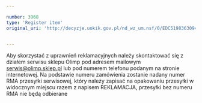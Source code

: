 ```yaml
---

number: 3968
type: 'Register item'
original_uri: 'http://decyzje.uokik.gov.pl/nd_wz_um.nsf/0/EDC5198363094C36C1257AB100426B8C?OpenDocument'


---
```


Aby skorzystać z uprawnień reklamacyjnych należy skontaktować się z działem serwisu sklepu Olimp pod adresem mailowym serwis@olimp.sklep.pl lub pod numerem telefonu podanym na stronie internetowej. Na podstawie numeru zamówienia zostanie nadany numer RMA przesyłki serwisowej, który należy zapisać na opakowaniu przesyłki w widocznym miejscu razem z napisem REKLAMACJA, przesyłki bez numeru RMA nie będą odbierane
